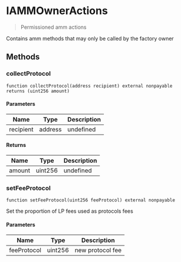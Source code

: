 # IAMMOwnerActions



> Permissioned amm actions

Contains amm methods that may only be called by the factory owner



## Methods

### collectProtocol

```solidity
function collectProtocol(address recipient) external nonpayable returns (uint256 amount)
```





#### Parameters

| Name | Type | Description |
|---|---|---|
| recipient | address | undefined

#### Returns

| Name | Type | Description |
|---|---|---|
| amount | uint256 | undefined

### setFeeProtocol

```solidity
function setFeeProtocol(uint256 feeProtocol) external nonpayable
```

Set the proportion of LP fees used as protocols fees



#### Parameters

| Name | Type | Description |
|---|---|---|
| feeProtocol | uint256 | new protocol fee




